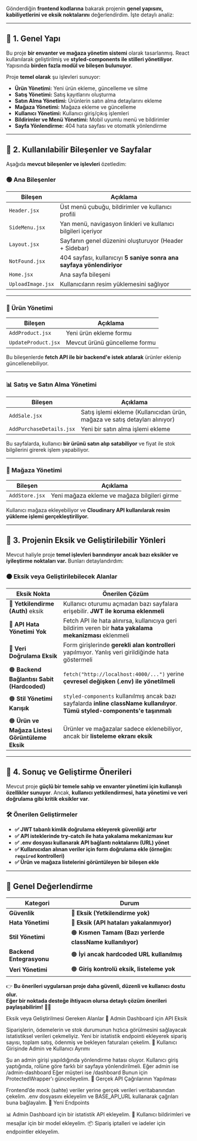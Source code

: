 Gönderdiğin **frontend kodlarına** bakarak projenin **genel yapısını, kabiliyetlerini ve eksik noktalarını** değerlendirdim. İşte detaylı analiz:

---

## **📌 1. Genel Yapı**
Bu proje **bir envanter ve mağaza yönetim sistemi** olarak tasarlanmış. React kullanılarak geliştirilmiş ve **styled-components ile stilleri yönetiliyor**. Yapısında **birden fazla modül ve bileşen bulunuyor**.  

Proje **temel olarak** şu işlevleri sunuyor:

- **Ürün Yönetimi:** Yeni ürün ekleme, güncelleme ve silme  
- **Satış Yönetimi:** Satış kayıtlarını oluşturma  
- **Satın Alma Yönetimi:** Ürünlerin satın alma detaylarını ekleme  
- **Mağaza Yönetimi:** Mağaza ekleme ve güncelleme  
- **Kullanıcı Yönetimi:** Kullanıcı giriş/çıkış işlemleri  
- **Bildirimler ve Menü Yönetimi:** Mobil uyumlu menü ve bildirimler  
- **Sayfa Yönlendirme:** 404 hata sayfası ve otomatik yönlendirme  

---

## **📌 2. Kullanılabilir Bileşenler ve Sayfalar**
Aşağıda **mevcut bileşenler ve işlevleri** özetledim:

### **🟢 Ana Bileşenler**
| **Bileşen**          | **Açıklama** |
|----------------------|-------------|
| `Header.jsx`        | Üst menü çubuğu, bildirimler ve kullanıcı profili |
| `SideMenu.jsx`      | Yan menü, navigasyon linkleri ve kullanıcı bilgileri içeriyor |
| `Layout.jsx`        | Sayfanın genel düzenini oluşturuyor (Header + Sidebar) |
| `NotFound.jsx`      | 404 sayfası, kullanıcıyı **5 saniye sonra ana sayfaya yönlendiriyor** |
| `Home.jsx`          | Ana sayfa bileşeni |
| `UploadImage.jsx`   | Kullanıcıların resim yüklemesini sağlıyor |

---

### **🛒 Ürün Yönetimi**
| **Bileşen** | **Açıklama** |
|------------|-------------|
| `AddProduct.jsx` | Yeni ürün ekleme formu |
| `UpdateProduct.jsx` | Mevcut ürünü güncelleme formu |

Bu bileşenlerde **fetch API ile bir backend'e istek atılarak** ürünler eklenip güncellenebiliyor.

---

### **📊 Satış ve Satın Alma Yönetimi**
| **Bileşen** | **Açıklama** |
|------------|-------------|
| `AddSale.jsx` | Satış işlemi ekleme (Kullanıcıdan ürün, mağaza ve satış detayları alınıyor) |
| `AddPurchaseDetails.jsx` | Yeni bir satın alma işlemi ekleme |

Bu sayfalarda, kullanıcı **bir ürünü satın alıp satabiliyor** ve fiyat ile stok bilgilerini girerek işlem yapabiliyor.

---

### **🏬 Mağaza Yönetimi**
| **Bileşen** | **Açıklama** |
|------------|-------------|
| `AddStore.jsx` | Yeni mağaza ekleme ve mağaza bilgileri girme |

Kullanıcı mağaza ekleyebiliyor ve **Cloudinary API kullanılarak resim yükleme işlemi gerçekleştiriliyor.** 

---

## **📌 3. Projenin Eksik ve Geliştirilebilir Yönleri**
Mevcut haliyle proje **temel işlevleri barındırıyor ancak bazı eksikler ve iyileştirme noktaları var.** Bunları detaylandırdım:

### **🟠 Eksik veya Geliştirilebilecek Alanlar**
| **Eksik Nokta** | **Önerilen Çözüm** |
|---------------|------------------|
| 🔴 **Yetkilendirme (Auth)** eksik | Kullanıcı oturumu açmadan bazı sayfalara erişebilir. **JWT ile koruma eklenmeli** |
| 🔴 **API Hata Yönetimi Yok** | Fetch API ile hata alınırsa, kullanıcıya geri bildirim veren bir **hata yakalama mekanizması** eklenmeli |
| 🔴 **Veri Doğrulama Eksik** | Form girişlerinde **gerekli alan kontrolleri** yapılmıyor. Yanlış veri girildiğinde hata göstermeli |
| 🟠 **Backend Bağlantısı Sabit (Hardcoded)** | `fetch("http://localhost:4000/...")` yerine **çevresel değişken (.env) ile yönetilmeli** |
| 🟠 **Stil Yönetimi Karışık** | `styled-components` kullanılmış ancak bazı sayfalarda **inline className kullanılıyor**. **Tümü styled-components'e taşınmalı** |
| 🟠 **Ürün ve Mağaza Listesi Görüntüleme Eksik** | Ürünler ve mağazalar sadece eklenebiliyor, ancak bir **listeleme ekranı eksik** |

---

## **📌 4. Sonuç ve Geliştirme Önerileri**
Mevcut proje **güçlü bir temele sahip ve envanter yönetimi için kullanışlı özellikler sunuyor**. Ancak, **kullanıcı yetkilendirmesi, hata yönetimi ve veri doğrulama gibi kritik eksikler var**. 

### **🛠 Önerilen Geliştirmeler**
- **✅ JWT tabanlı kimlik doğrulama ekleyerek güvenliği artır**
- **✅ API isteklerinde try-catch ile hata yakalama mekanizması kur**
- **✅ .env dosyası kullanarak API bağlantı noktalarını (URL) yönet**
- **✅ Kullanıcıdan alınan veriler için form doğrulama ekle (örneğin: `required` kontrolleri)**
- **✅ Ürün ve mağaza listelerini görüntüleyen bir bileşen ekle**

---

## **🌟 Genel Değerlendirme**
| **Kategori** | **Durum** |
|------------|-----------|
| **Güvenlik** | 🔴 **Eksik (Yetkilendirme yok)** |
| **Hata Yönetimi** | 🔴 **Eksik (API hataları yakalanmıyor)** |
| **Stil Yönetimi** | 🟠 **Kısmen Tamam (Bazı yerlerde className kullanılıyor)** |
| **Backend Entegrasyonu** | 🟠 **İyi ancak hardcoded URL kullanılmış** |
| **Veri Yönetimi** | 🟠 **Giriş kontrolü eksik, listeleme yok** |

👉 **Bu önerileri uygularsan proje daha güvenli, düzenli ve kullanıcı dostu olur.**  
**Eğer bir noktada desteğe ihtiyacın olursa detaylı çözüm önerileri paylaşabilirim!** 🚀😎






 Eksik veya Geliştirilmesi Gereken Alanlar
🔹 Admin Dashboard için API Eksik

Siparişlerin, ödemelerin ve stok durumunun hızlıca görülmesini sağlayacak istatistiksel verileri çekmeliyiz.
Yeni bir istatistik endpointi ekleyerek sipariş sayısı, toplam satış, ödenmiş ve bekleyen faturaları çekelim.
🔹 Kullanıcı Girişinde Admin ve Kullanıcı Ayrımı

Şu an admin girişi yapıldığında yönlendirme hatası oluyor.
Kullanıcı giriş yaptığında, rolüne göre farklı bir sayfaya yönlendirilmeli.
Eğer admin ise /admin-dashboard
Eğer müşteri ise /dashboard
Bunun için ProtectedWrapper'ı güncelleyelim.
🔹 Gerçek API Çağrılarının Yapılması

Frontend’de mock (sahte) veriler yerine gerçek verileri veritabanından çekelim.
.env dosyasını ekleyelim ve BASE_API_URL kullanarak çağrıları buna bağlayalım.
🔹 Yeni Endpoints

📊 Admin Dashboard için bir istatistik API ekleyelim.
📩 Kullanıcı bildirimleri ve mesajlar için bir model ekleyelim.
📦 Sipariş iptalleri ve iadeler için endpointler ekleyelim.